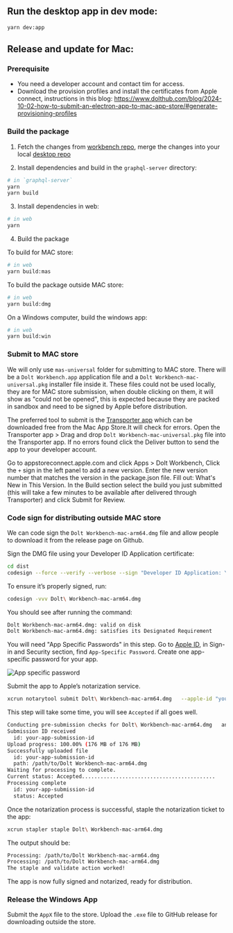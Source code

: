## Run the desktop app in dev mode:

```bash
yarn dev:app
```

## Release and update for Mac:

### Prerequisite

- You need a developer account and contact tim for access.
- Download the provision profiles and install the certificates from Apple connect, instructions in this blog: https://www.dolthub.com/blog/2024-10-02-how-to-submit-an-electron-app-to-mac-app-store/#generate-provisioning-profiles

### Build the package

1. Fetch the changes from [workbench repo](https://github.com/dolthub/dolt-workbench), merge the changes into your local [desktop repo](https://github.com/dolthub/dolt-workbench-desktop)

2. Install dependencies and build in the `graphql-server` directory:

```bash
# in `graphql-server`
yarn
yarn build
```

3. Install dependencies in web:

```bash
# in web
yarn
```

4. Build the package

To build for MAC store:

```bash
# in web
yarn build:mas
```

To build the package outside MAC store:

```bash
# in web
yarn build:dmg
```

On a Windows computer, build the windows app:

```bash
# in web
yarn build:win
```

### Submit to MAC store

We will only use `mas-universal` folder for submitting to MAC store. There will be a `Dolt Workbench.app` application file and a `Dolt Workbench-mac-universal.pkg` installer file inside it. These files could not be used locally, they are for MAC store submission, when double clicking on them, it will show as "could not be opened", this is expected because they are packed in sandbox and need to be signed by Apple before distribution.

The preferred tool to submit is the [Transporter app](https://apps.apple.com/us/app/transporter/id1450874784) which can be downloaded free from the Mac App Store.It will check for errors. Open the Transporter app > Drag and drop `Dolt Workbench-mac-universal.pkg` file into the Transporter app. If no errors found click the Deliver button to send the app to your developer account.

Go to appstoreconnect.apple.com and click Apps > Dolt Workbench, Click the `+` sign in the left panel to add a new version. Enter the new version number that matches the version in the package.json file. Fill out: What's New in This Version. In the Build section select the build you just submitted (this will take a few minutes to be available after delivered through Transporter) and click Submit for Review.

### Code sign for distributing outside MAC store

We can code sign the `Dolt Workbench-mac-arm64.dmg` file and allow people to download it from the release page on Github.

Sign the DMG file using your Developer ID Application certificate:

```bash
cd dist
codesign --force --verify --verbose --sign "Developer ID Application: Your Name (Team ID)" Dolt\ Workbench-mac-arm64.dmg
```

To ensure it’s properly signed, run:

```bash
codesign -vvv Dolt\ Workbench-mac-arm64.dmg
```

You should see after running the command:

```bash
Dolt Workbench-mac-arm64.dmg: valid on disk
Dolt Workbench-mac-arm64.dmg: satisfies its Designated Requirement
```

You will need "App Specific Passwords" in this step. Go to [Apple ID](https://account.apple.com/account/manage), in Sign-in and Security section, find `App-Specific Password`. Create one app-specific password for your app.

![App specific password](../images/app-specific-password.png)

Submit the app to Apple’s notarization service.

```bash
xcrun notarytool submit Dolt\ Workbench-mac-arm64.dmg   --apple-id "your-apple-id" --password "your-app-specific-password" --team-id "your-team-id" --wait
```

This step will take some time, you will see `Accepted` if all goes well.

```bash
Conducting pre-submission checks for Dolt\ Workbench-mac-arm64.dmg   and initiating connection to the Apple notary service...
Submission ID received
  id: your-app-submission-id
Upload progress: 100.00% (176 MB of 176 MB)
Successfully uploaded file
  id: your-app-submission-id
  path: /path/to/Dolt Workbench-mac-arm64.dmg
Waiting for processing to complete.
Current status: Accepted...........................................
Processing complete
  id: your-app-submission-id
  status: Accepted
```

Once the notarization process is successful, staple the notarization ticket to the app:

```bash
xcrun stapler staple Dolt\ Workbench-mac-arm64.dmg
```

The output should be:

```bash
Processing: /path/to/Dolt Workbench-mac-arm64.dmg
Processing: /path/to/Dolt Workbench-mac-arm64.dmg
The staple and validate action worked!
```

The app is now fully signed and notarized, ready for distribution.

### Release the Windows App

Submit the `AppX` file to the store. Upload the `.exe` file to GitHub release for downloading outside the store.
